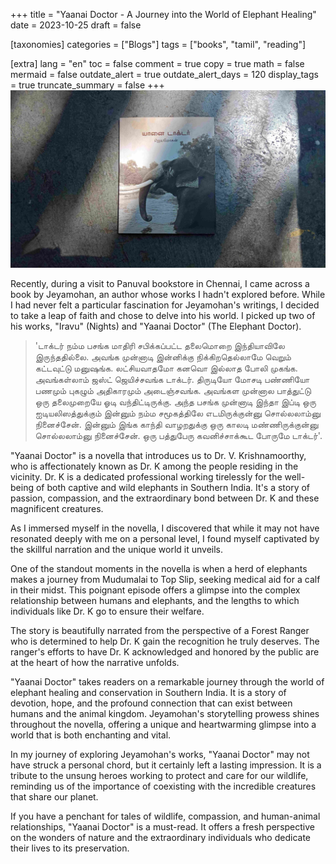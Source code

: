 +++
title = "Yaanai Doctor - A Journey into the World of Elephant Healing"
date = 2023-10-25
draft = false 

[taxonomies]
categories = ["Blogs"]
tags = ["books", "tamil", "reading"]

[extra]
lang = "en"
toc = false
comment = true
copy = true
math = false
mermaid = false
outdate_alert = true
outdate_alert_days = 120
display_tags = true
truncate_summary = false
+++
![book of yaaanai doctor](/img/blogs/yd.jpg)

Recently, during a visit to Panuval bookstore in Chennai, I came across a book by Jeyamohan, an author whose works I hadn't explored before. While I had never felt a particular fascination for Jeyamohan's writings, I decided to take a leap of faith and chose to delve into his world. I picked up two of his works, "Iravu" (Nights) and "Yaanai Doctor" (The Elephant Doctor).


<blockquote>
'டாக்டர் நம்ம பசங்க மாதிரி சபிக்கப்பட்ட தலைமொறை இந்தியாவிலே இருந்ததில்லை. அவங்க முன்னாடி இன்னிக்கு நிக்கிறதெல்லாமே வெறும் கட்டவுட்டு மனுஷங்க. லட்சியவாதமோ கனவொ இல்லாத போலி முகங்க. அவங்கள்லாம் ஜஸ்ட் ஜெயிச்சவங்க டாக்டர். திருடியோ மோசடி பண்ணியோ பணமும் புகழும் அதிகாரமும் அடைஞ்சவங்க. அவங்கள முன்னால பாத்துட்டு ஒரு தலைமுறையே ஓடி வந்திட்டிருக்கு. அந்த பசங்க முன்னாடி இந்தா இப்டி ஒரு ஐடியலிஸத்துக்கும் இன்னும் நம்ம சமூகத்திலே எடமிருக்குன்னு சொல்லலாம்னு நினைச்சேன். இன்னும் இங்க காந்தி வாழறதுக்கு ஒரு காலடி மண்ணிருக்குன்னு சொல்லலாம்னு நினைச்சேன். ஒரு பத்துபேரு கவனிச்சாக்கூட போருமே டாக்டர்'.
</blockquote>

"Yaanai Doctor" is a novella that introduces us to Dr. V. Krishnamoorthy, who is affectionately known as Dr. K among the people residing in the vicinity. Dr. K is a dedicated professional working tirelessly for the well-being of both captive and wild elephants in Southern India. It's a story of passion, compassion, and the extraordinary bond between Dr. K and these magnificent creatures.

As I immersed myself in the novella, I discovered that while it may not have resonated deeply with me on a personal level, I found myself captivated by the skillful narration and the unique world it unveils.

One of the standout moments in the novella is when a herd of elephants makes a journey from Mudumalai to Top Slip, seeking medical aid for a calf in their midst. This poignant episode offers a glimpse into the complex relationship between humans and elephants, and the lengths to which individuals like Dr. K go to ensure their welfare.

The story is beautifully narrated from the perspective of a Forest Ranger who is determined to help Dr. K gain the recognition he truly deserves. The ranger's efforts to have Dr. K acknowledged and honored by the public are at the heart of how the narrative unfolds.

"Yaanai Doctor" takes readers on a remarkable journey through the world of elephant healing and conservation in Southern India. It is a story of devotion, hope, and the profound connection that can exist between humans and the animal kingdom. Jeyamohan's storytelling prowess shines throughout the novella, offering a unique and heartwarming glimpse into a world that is both enchanting and vital.

In my journey of exploring Jeyamohan's works, "Yaanai Doctor" may not have struck a personal chord, but it certainly left a lasting impression. It is a tribute to the unsung heroes working to protect and care for our wildlife, reminding us of the importance of coexisting with the incredible creatures that share our planet.

If you have a penchant for tales of wildlife, compassion, and human-animal relationships, "Yaanai Doctor" is a must-read. It offers a fresh perspective on the wonders of nature and the extraordinary individuals who dedicate their lives to its preservation.
